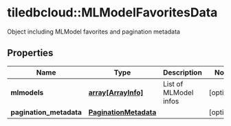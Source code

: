 # tiledbcloud::MLModelFavoritesData

Object including MLModel favorites and pagination metadata
## Properties
Name | Type | Description | Notes
------------ | ------------- | ------------- | -------------
**mlmodels** | [**array[ArrayInfo]**](ArrayInfo.md) | List of MLModel infos | [optional] 
**pagination_metadata** | [**PaginationMetadata**](PaginationMetadata.md) |  | [optional] 


